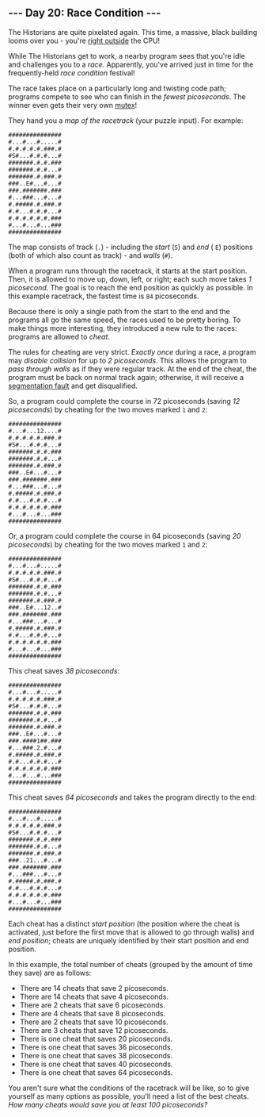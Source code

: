 ## --- Day 20: Race Condition ---

The Historians are quite pixelated again. This time, a massive, black building
looms over you - you're  [right outside](https://adventofcode.com/2017/day/24)
the CPU!

While The Historians get to work, a nearby program sees that you're idle and
challenges you to a  _race_. Apparently, you've arrived just in time for the
frequently-held  _race condition_  festival!

The race takes place on a particularly long and twisting code path; programs
compete to see who can finish in the  _fewest picoseconds_. The winner even gets
their very own  [mutex](https://en.wikipedia.org/wiki/Lock_(computer_science))!

They hand you a  _map of the racetrack_  (your puzzle input). For example:

```
###############
#...#...#.....#
#.#.#.#.#.###.#
#S#...#.#.#...#
#######.#.#.###
#######.#.#...#
#######.#.###.#
###..E#...#...#
###.#######.###
#...###...#...#
#.#####.#.###.#
#.#...#.#.#...#
#.#.#.#.#.#.###
#...#...#...###
###############
```

The map consists of track (`.`) - including the  _start_  (`S`) and  _end_  (
`E`) positions (both of which also count as track) - and  _walls_  (`#`).

When a program runs through the racetrack, it starts at the start position.
Then, it is allowed to move up, down, left, or right; each such move takes  _1
picosecond_. The goal is to reach the end position as quickly as possible. In
this example racetrack, the fastest time is  `84`  picoseconds.

Because there is only a single path from the start to the end and the programs
all go the same speed, the races used to be pretty boring. To make things more
interesting, they introduced a new rule to the races: programs are allowed to
_cheat_.

The rules for cheating are very strict.  _Exactly once_  during a race, a
program may  _disable collision_  for up to  _2 picoseconds_. This allows the
program to  _pass through walls_  as if they were regular track. At the end of
the cheat, the program must be back on normal track again; otherwise, it will
receive
a  [segmentation fault](https://en.wikipedia.org/wiki/Segmentation_fault)  and
get disqualified.

So, a program could complete the course in 72 picoseconds (saving  _12
picoseconds_) by cheating for the two moves marked  `1`  and  `2`:

```
###############
#...#...12....#
#.#.#.#.#.###.#
#S#...#.#.#...#
#######.#.#.###
#######.#.#...#
#######.#.###.#
###..E#...#...#
###.#######.###
#...###...#...#
#.#####.#.###.#
#.#...#.#.#...#
#.#.#.#.#.#.###
#...#...#...###
###############
```

Or, a program could complete the course in 64 picoseconds (saving  _20
picoseconds_) by cheating for the two moves marked  `1`  and  `2`:

```
###############
#...#...#.....#
#.#.#.#.#.###.#
#S#...#.#.#...#
#######.#.#.###
#######.#.#...#
#######.#.###.#
###..E#...12..#
###.#######.###
#...###...#...#
#.#####.#.###.#
#.#...#.#.#...#
#.#.#.#.#.#.###
#...#...#...###
###############
```

This cheat saves  _38 picoseconds_:

```
###############
#...#...#.....#
#.#.#.#.#.###.#
#S#...#.#.#...#
#######.#.#.###
#######.#.#...#
#######.#.###.#
###..E#...#...#
###.####1##.###
#...###.2.#...#
#.#####.#.###.#
#.#...#.#.#...#
#.#.#.#.#.#.###
#...#...#...###
###############
```

This cheat saves  _64 picoseconds_  and takes the program directly to the end:

```
###############
#...#...#.....#
#.#.#.#.#.###.#
#S#...#.#.#...#
#######.#.#.###
#######.#.#...#
#######.#.###.#
###..21...#...#
###.#######.###
#...###...#...#
#.#####.#.###.#
#.#...#.#.#...#
#.#.#.#.#.#.###
#...#...#...###
###############
```

Each cheat has a distinct  _start position_  (the position where the cheat is
activated, just before the first move that is allowed to go through walls) and
_end position_; cheats are uniquely identified by their start position and end
position.

In this example, the total number of cheats (grouped by the amount of time they
save) are as follows:

- There are 14 cheats that save 2 picoseconds.
- There are 14 cheats that save 4 picoseconds.
- There are 2 cheats that save 6 picoseconds.
- There are 4 cheats that save 8 picoseconds.
- There are 2 cheats that save 10 picoseconds.
- There are 3 cheats that save 12 picoseconds.
- There is one cheat that saves 20 picoseconds.
- There is one cheat that saves 36 picoseconds.
- There is one cheat that saves 38 picoseconds.
- There is one cheat that saves 40 picoseconds.
- There is one cheat that saves 64 picoseconds.

You aren't sure what the conditions of the racetrack will be like, so to give
yourself as many options as possible, you'll need a list of the best cheats.
_How many cheats would save you at least 100 picoseconds?_
